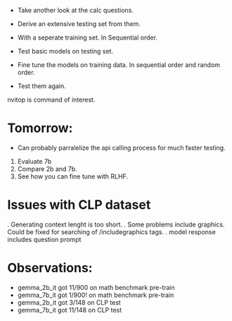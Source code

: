 

- Take another look at the calc questions.
- Derive an extensive testing set from them. 
- With a seperate training set. In Sequential order. 

- Test basic models on testing set. 

- Fine tune the models on training data. In sequential order and random order. 
- Test them again. 



nvitop is command of interest. 


# Tomorrow:
- Can probably parralelize the api calling process for much faster testing.
1. Evaluate 7b 
2. Compare 2b and 7b. 
3. See how you can fine tune with RLHF.



# Issues with CLP dataset
. Generating context lenght is too short.
. Some problems include graphics. Could be fixed for searching of /includegraphics tags.
. model response includes question prompt

# Observations:
- gemma_2b_it got 11/900 on math benchmark pre-train
- gemma_7b_it got 1/900! on math benchmark pre-train
- gemma_2b_it got 3/148 on CLP test 
- gemma_7b_it got 11/148 on CLP test
